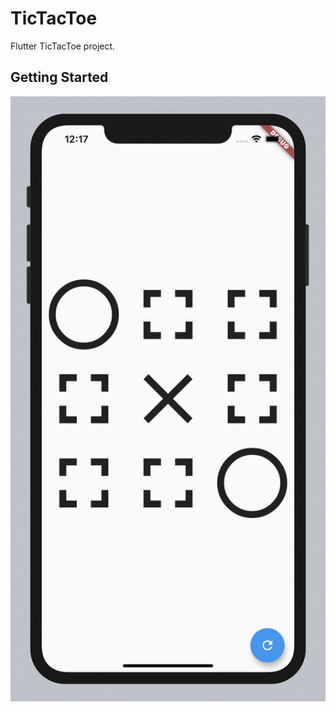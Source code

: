 # TicTacToe

Flutter TicTacToe project.

## Getting Started

![Emulator screenshot](https://github.com/dpronin/TicTacToe/blob/master/screenshot.png)
